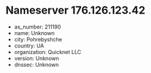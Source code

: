 # Nameserver 176.126.123.42

* as_number: 211190
* name: Unknown
* city: Pohrebyshche
* country: UA
* organization: Quicknet LLC
* version: Unknown
* dnssec: Unknown
